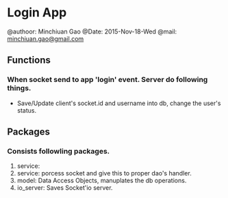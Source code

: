 # Login App

@authoor: Minchiuan Gao
@Date: 2015-Nov-18-Wed
@mail: minchiuan.gao@gmail.com

## Functions

### When socket send to app 'login' event. Server do following things.

+ Save/Update client's socket.id and username into db, change the user's status.

## Packages

### Consists followling packages.

1. service:
2. service: porcess socket and give this to proper dao's handler.
3. model: Data Access Objects, manuplates the db operations.
4. io_server: Saves Socket'io server.
